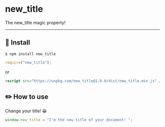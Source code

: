 # new_title

The new_title magic property!

---

## 🔧 Install

```
$ npm install new_title
```
```js
require("new_title");
```
or
```html
<script src="https://unpkg.com/new_title@1.0.0/dist/new_title.min.js" />
```

## ✏️ How to use

Change your title! 😀

```js
window.new_title = "I'm the new title of your document! ";
```